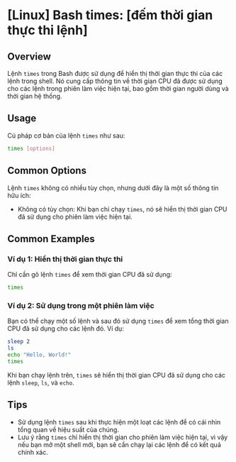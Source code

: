 # [Linux] Bash times: [đếm thời gian thực thi lệnh]

## Overview
Lệnh `times` trong Bash được sử dụng để hiển thị thời gian thực thi của các lệnh trong shell. Nó cung cấp thông tin về thời gian CPU đã được sử dụng cho các lệnh trong phiên làm việc hiện tại, bao gồm thời gian người dùng và thời gian hệ thống.

## Usage
Cú pháp cơ bản của lệnh `times` như sau:

```bash
times [options]
```

## Common Options
Lệnh `times` không có nhiều tùy chọn, nhưng dưới đây là một số thông tin hữu ích:

- Không có tùy chọn: Khi bạn chỉ chạy `times`, nó sẽ hiển thị thời gian CPU đã sử dụng cho phiên làm việc hiện tại.

## Common Examples

### Ví dụ 1: Hiển thị thời gian thực thi
Chỉ cần gõ lệnh `times` để xem thời gian CPU đã sử dụng:

```bash
times
```

### Ví dụ 2: Sử dụng trong một phiên làm việc
Bạn có thể chạy một số lệnh và sau đó sử dụng `times` để xem tổng thời gian CPU đã sử dụng cho các lệnh đó. Ví dụ:

```bash
sleep 2
ls
echo "Hello, World!"
times
```

Khi bạn chạy lệnh trên, `times` sẽ hiển thị thời gian CPU đã sử dụng cho các lệnh `sleep`, `ls`, và `echo`.

## Tips
- Sử dụng lệnh `times` sau khi thực hiện một loạt các lệnh để có cái nhìn tổng quan về hiệu suất của chúng.
- Lưu ý rằng `times` chỉ hiển thị thời gian cho phiên làm việc hiện tại, vì vậy nếu bạn mở một shell mới, bạn sẽ cần chạy lại các lệnh để có kết quả chính xác.